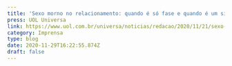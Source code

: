 ```yaml
---
title: 'Sexo morno no relacionamento: quando é só fase e quando é um sinal do fim?'
press: UOL Universa
link: https://www.uol.com.br/universa/noticias/redacao/2020/11/21/sexo-morno-no-relacionamento-quando-e-fase-e-quando-e-sinal-do-fim.htm
category: Imprensa
type: blog
date: 2020-11-29T16:22:55.874Z
draft: false
---
```

